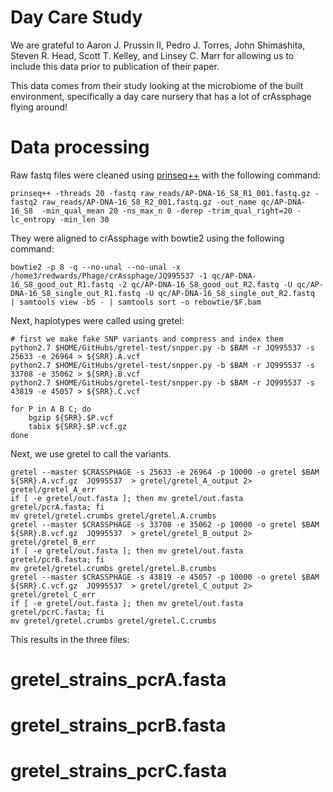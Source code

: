 # Day Care Study

We are grateful to Aaron J. Prussin II, Pedro J. Torres, John Shimashita, Steven R. Head, Scott T. Kelley, and Linsey C. Marr for allowing us to include this data prior to publication of their paper.

This data comes from their study looking at the microbiome of the built environment, specifically a day care nursery that has a lot of crAssphage flying around!

# Data processing

Raw fastq files were cleaned using [prinseq++](https://github.com/Adrian-Cantu/PRINSEQ-plus-plus) with the following command:

```
prinseq++ -threads 20 -fastq raw_reads/AP-DNA-16_S8_R1_001.fastq.gz -fastq2 raw_reads/AP-DNA-16_S8_R2_001.fastq.gz -out_name qc/AP-DNA-16_S8  -min_qual_mean 20 -ns_max_n 0 -derep -trim_qual_right=20 -lc_entropy -min_len 30
```

They were aligned to crAssphage with bowtie2 using the following command:

```
bowtie2 -p 8 -q --no-unal --no-unal -x /home3/redwards/Phage/crAssphage/JQ995537 -1 qc/AP-DNA-16_S8_good_out_R1.fastq -2 qc/AP-DNA-16_S8_good_out_R2.fastq -U qc/AP-DNA-16_S8_single_out_R1.fastq -U qc/AP-DNA-16_S8_single_out_R2.fastq  | samtools view -bS - | samtools sort -o rebowtie/$F.bam
```

Next, haplotypes were called using gretel:

```
# first we make fake SNP variants and compress and index them
python2.7 $HOME/GitHubs/gretel-test/snpper.py -b $BAM -r JQ995537 -s 25633 -e 26964 > ${SRR}.A.vcf
python2.7 $HOME/GitHubs/gretel-test/snpper.py -b $BAM -r JQ995537 -s 33708 -e 35062 > ${SRR}.B.vcf
python2.7 $HOME/GitHubs/gretel-test/snpper.py -b $BAM -r JQ995537 -s 43819 -e 45057 > ${SRR}.C.vcf

for P in A B C; do 
	bgzip ${SRR}.$P.vcf
	tabix ${SRR}.$P.vcf.gz
done
```

Next, we use gretel to call the variants.


```
gretel --master $CRASSPHAGE -s 25633 -e 26964 -p 10000 -o gretel $BAM ${SRR}.A.vcf.gz  JQ995537  > gretel/gretel_A_output 2> gretel/gretel_A_err
if [ -e gretel/out.fasta ]; then mv gretel/out.fasta gretel/pcrA.fasta; fi
mv gretel/gretel.crumbs gretel/gretel.A.crumbs
gretel --master $CRASSPHAGE -s 33708 -e 35062 -p 10000 -o gretel $BAM ${SRR}.B.vcf.gz  JQ995537  > gretel/gretel_B_output 2> gretel/gretel_B_err
if [ -e gretel/out.fasta ]; then mv gretel/out.fasta gretel/pcrB.fasta; fi
mv gretel/gretel.crumbs gretel/gretel.B.crumbs
gretel --master $CRASSPHAGE -s 43819 -e 45057 -p 10000 -o gretel $BAM ${SRR}.C.vcf.gz  JQ995537  > gretel/gretel_C_output 2> gretel/gretel_C_err
if [ -e gretel/out.fasta ]; then mv gretel/out.fasta gretel/pcrC.fasta; fi
mv gretel/gretel.crumbs gretel/gretel.C.crumbs
```

This results in the three files:

# gretel_strains_pcrA.fasta
# gretel_strains_pcrB.fasta
# gretel_strains_pcrC.fasta



